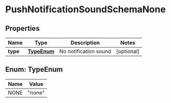 

# PushNotificationSoundSchemaNone

## Properties

Name | Type | Description | Notes
------------ | ------------- | ------------- | -------------
**type** | [**TypeEnum**](#TypeEnum) | No notification sound |  [optional]



## Enum: TypeEnum

Name | Value
---- | -----
NONE | &quot;none&quot;



